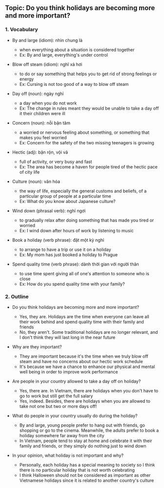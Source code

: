 ## Topic: Do you think holidays are becoming more and more important?

### 1. Vocabulary
- By and large (idiom): nhìn chung là
  + when everything about a situation is considered together
  + Ex: By and large, everything's under control

- Blow off steam (idiom): nghĩ xả hơi
  + to do or say something that helps you to get rid of strong feelings or energy
  + Ex: Cursing is not too good of a way to blow off steam

- Day off (noun): ngày nghỉ
  + a day when you do not work
  + Ex: The change in rules meant they would be unable to take a day off it their children were ill

- Concern (noun): nỗi bận tâm
  + a worried or nervous feeling about something, or something that makes you feel worried
  + Ex: Concern for the safety of the two missing teenagers is growing

- Hectic (adj): bận rộn, vội vã
  + full of activity, or very busy and fast
  + Ex: The area has become a haven for people tired of the hectic pace of city life

- Culture (noun): văn hóa
  + the way of life, especially the general customs and beliefs, of a particular group of people at a particular time
  + Ex: What do you know about Japanese culture?

- Wind down (phrasal verb): nghỉ ngơi
  + to gradually relax after doing something that has made you tired or worried
  + Ex: I wind down after hours of work by listening to music

- Book a holiday (verb phrase): đặt một kỳ nghỉ
  + to arrange to have a trip or use it on a holiday
  + Ex: My mom has just booked a holiday to Prague

- Spend quality time (verb phrase): dành thời gian với người thân
  + to use time spent giving all of one's attention to someone who is close
  + Ex: How do you spend quality time with your family?

### 2. Outline
- Do you think holidays are becoming more and more important?
  + Yes, they are. Holidays are the time when everyone can leave all their work behind and spend quality time with their family and friends
  + No, they aren't. Some traditional holidays are no longer relevant, and I don't think they will last long in the near future

- Why are they important?
  + They are important because it's the time when we truly blow off steam and have no concerns about our hectic work schedule
  + It's because we have a chance to enhance our physical and mental well being in order to improve work performance

- Are people in your country allowed to take a day off on holiday?
  + Yes, there are. In Vietnam, there are holidays when you don't have to go to work but still get the full salary
  + Yes, indeed. Besides, there are holidays when you are allowed to take not one but two or more days off!

- What do people in your country usually do during the holiday?
  + By and large, young people prefer to hang out with friends, go shopping or go to the cinema. Meanwhile, the adults prefer to book a holiday somewhere far away from the city
  + In Vietnam, people tend to stay at home and celebrate it with their family and friends, or they simply do nothing just to wind down

- In your opinion, what holiday is not important and why?
  + Personally, each holiday has a special meaning to society so I think there is no particular holiday that is not worth celebrating
  + I think Halloween should not be considered as important as other Vietnamese holidays since it is related to another country's culture